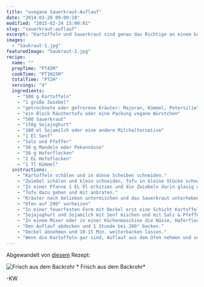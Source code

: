 ```yaml
---
title: "uvegane Sauerkraut-Auflauf"
date: "2014-03-28 09:00:10"
modified: "2015-02-24 15:00:01"
slug: "sauerkraut-auflauf"
excerpt: "Kartoffeln und Sauerkraut sind genau das Richtige an einem kalten und nassen Tag, wenn man etwas Herzhaftes möchte, das sowohl Körper als auch Seele wärmt und nährt. Gut also, dass dieser Auflauf gleich mit beiden Soulfood-Pflanzen aufwartet!"
images:
  - "Saukraut-1.jpg"
featuredImage: "Saukraut-2.jpg"
recipe:
  name: ""
  prepTime: "PT45M"
  cookTime: "PT1H15M"
  totalTime: "PT2H"
  servings: "4"
  ingredients:
    - "500 g Kartoffeln"
    - "1 große Zwiebel"
    - "getrocknete oder gefrorene Kräuter: Majoran, Kümmel, Petersilie"
    - "ein Block Räuchertofu oder eine Packung vegane Würstchen"
    - "500 Sauerkraut"
    - "150g Sojajoghurt"
    - "100 ml Sojamilch oder eine andere Milchalternative"
    - "1 El Senf"
    - "Salz und Pfeffer"
    - "50 g Mandeln oder Pekannüsse"
    - "50 g Haferflocken"
    - "2 EL Hefeflocken"
    - "1 Tl Kümmel"
  instructions:
    - "Kartoffeln schälen und in dünne Scheiben schneiden."
    - "Zwiebel schälen und klein schneiden, Tofu in kleine Stücke schneiden."
    - "In einer Pfanne 1 EL Öl erhitzen und die Zwiebeln darin glasig dünsten."
    - "Tofu dazu geben und mit anbraten."
    - "Kräuter nach belieben untermischen und das Sauerkraut unterheben. Herd runterschalten und das Ganze bei niedriger Temperatur in der Pfanne für ein paar Minuten ziehen lassen."
    - "Ofen auf 200° vorheizen"
    - "In einer feuerfesten Form mit Deckel erst eine Schicht Kartoffeln legen, darauf die Hälfte der Sauerkraut-Mischung geben. Mit den restlichen Kartoffeln und dem Sauerkraut genauso verfahren."
    - "Sojajoghurt und Sojamilch mit Senf mischen und mit Salz & Pfeffer abschmecken. Über die Kartoffeln und das Sauerkraut gießen."
    - "In einem Mixer oder in einer Küchenmaschine die Nüsse, Haferflocken, Hefeflocken und den Kümmel vermahlen. Die Nussbrösel auf dem Auflauf verteilen."
    - "Den Auflauf abdecken und 1 Stunde bei 200° backen."
    - "Deckel abnehmen und 10-15 Min. weiterbacken lassen."
    - "Wenn die Kartoffeln gar sind, Auflauf aus dem Ofen nehmen und vor dem Essen etwas auskühlen lassen."
---
```


Abgewandelt von [diesem](http://http://seitanismymotor.com/2012/02/sauerkraut-casserole/ "diesem") Rezept:

![Frisch aus dem Backrohr](https://www.veganblatt.com/i/Saukraut-1.jpg) \* Frisch aus dem Backrohr\*

\-KW